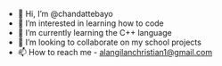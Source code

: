 - 👋 Hi, I’m @chandattebayo
- 👀 I’m interested in learning how to code
- 🌱 I’m currently learning the C++ language
- 💞️ I’m looking to collaborate on my school projects
- 📫 How to reach me - alangilanchristian1@gmail.com

<!---
chandattebayo/chandattebayo is a ✨ special ✨ repository because its `README.md` (this file) appears on your GitHub profile.
You can click the Preview link to take a look at your changes.
--->
